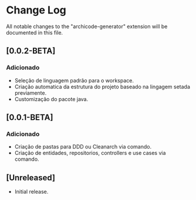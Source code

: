 # Change Log

All notable changes to the "archicode-generator" extension will be documented in this file.

## [0.0.2-BETA]

### Adicionado
- Seleção de linguagem padrão para o workspace.
- Criação automatica da estrutura do projeto baseado na lingagem setada previamente.
- Customização do pacote java.

## [0.0.1-BETA]

### Adicionado
- Criação de pastas para DDD ou Cleanarch via comando.
- Criação de entidades, repositorios, controllers e use cases via comando.

## [Unreleased]

- Initial release.